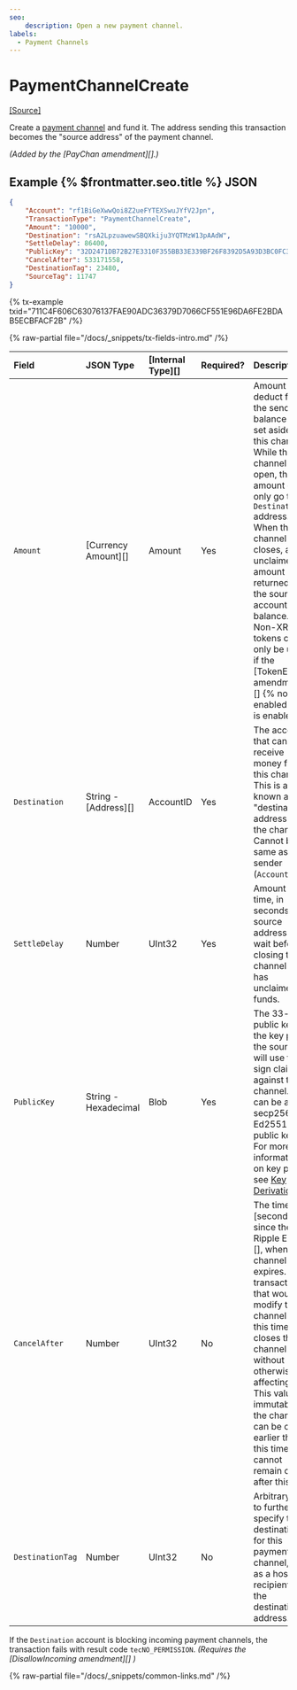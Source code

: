 ```yaml
---
seo:
    description: Open a new payment channel.
labels:
  - Payment Channels
---
```

# PaymentChannelCreate
[[Source]](https://github.com/XRPLF/rippled/blob/master/src/xrpld/app/tx/detail/PayChan.cpp "Source")

Create a [payment channel](../../../../concepts/payment-types/payment-channels.md) and fund it. The address sending this transaction becomes the "source address" of the payment channel.

_(Added by the [PayChan amendment][].)_

## Example {% $frontmatter.seo.title %} JSON

```json
{
    "Account": "rf1BiGeXwwQoi8Z2ueFYTEXSwuJYfV2Jpn",
    "TransactionType": "PaymentChannelCreate",
    "Amount": "10000",
    "Destination": "rsA2LpzuawewSBQXkiju3YQTMzW13pAAdW",
    "SettleDelay": 86400,
    "PublicKey": "32D2471DB72B27E3310F355BB33E339BF26F8392D5A93D3BC0FC3B566612DA0F0A",
    "CancelAfter": 533171558,
    "DestinationTag": 23480,
    "SourceTag": 11747
}
```

{% tx-example txid="711C4F606C63076137FAE90ADC36379D7066CF551E96DA6FE2BDAB5ECBFACF2B" /%}

{% raw-partial file="/docs/_snippets/tx-fields-intro.md" /%}


| Field            | JSON Type            | [Internal Type][] | Required? | Description |
|:-----------------|:---------------------|:------------------|:----------|:------------|
| `Amount`         | [Currency Amount][]  | Amount            | Yes       | Amount to deduct from the sender's balance and set aside in this channel. While the channel is open, the amount can only go to the `Destination` address. When the channel closes, any unclaimed amount is returned to the source account's balance. Non-XRP tokens can only be used if the [TokenEscrow amendment][] {% not-enabled /%} is enabled. |
| `Destination`    | String - [Address][] | AccountID         | Yes       | The account that can receive money from this channel. This is also known as the "destination address" for the channel. Cannot be the same as the sender (`Account`). |
| `SettleDelay`    | Number               | UInt32            | Yes       | Amount of time, in seconds, the source address must wait before closing the channel if it has unclaimed funds. |
| `PublicKey`      | String - Hexadecimal | Blob              | Yes       | The 33-byte public key of the key pair the source will use to sign claims against this channel. This can be any secp256k1 or Ed25519 public key. For more information on key pairs, see [Key Derivation](../../../../concepts/accounts/cryptographic-keys.md#key-derivation) <!-- STYLE_OVERRIDE: will --> |
| `CancelAfter`    | Number               | UInt32            | No        | The time, in [seconds since the Ripple Epoch][], when this channel expires. Any transaction that would modify the channel after this time closes the channel without otherwise affecting it. This value is immutable; the channel can be closed earlier than this time but cannot remain open after this time. |
| `DestinationTag` | Number               | UInt32            | No        | Arbitrary tag to further specify the destination for this payment channel, such as a hosted recipient at the destination address. |

If the `Destination` account is blocking incoming payment channels, the transaction fails with result code `tecNO_PERMISSION`. _(Requires the [DisallowIncoming amendment][] )_

{% raw-partial file="/docs/_snippets/common-links.md" /%}

